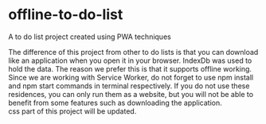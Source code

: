 # offline-to-do-list
A to do list project created using PWA techniques

The difference of this project from other to do lists is that you can download like an application when you open it in your browser. <bold>IndexDb<bold/> was used to hold the data. The reason we prefer this is that it supports offline working. Since we are working with Service Worker, do not forget to use npm install and npm start commands in terminal respectively. If you do not use these residences, you can only run them as a website, but you will not be able to benefit from some features such as downloading the application.<br>
css part of this project will be updated.
